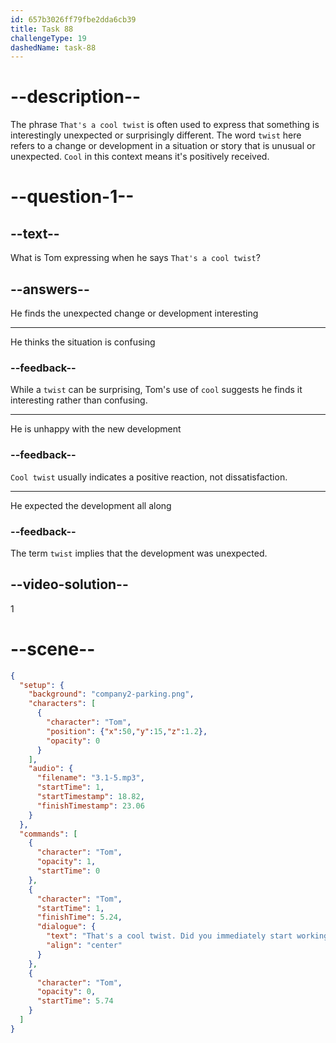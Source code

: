 ```yaml
---
id: 657b3026ff79fbe2dda6cb39
title: Task 88
challengeType: 19
dashedName: task-88
---
```


<!-- (Audio) Tom: That's a cool twist. Did you immediately start working as a tech recruiter after college? -->

# --description--

The phrase `That's a cool twist` is often used to express that something is interestingly unexpected or surprisingly different. The word `twist` here refers to a change or development in a situation or story that is unusual or unexpected. `Cool` in this context means it's positively received.

# --question-1--

## --text--

What is Tom expressing when he says `That's a cool twist`?

## --answers--

He finds the unexpected change or development interesting

---

He thinks the situation is confusing

### --feedback--

While a `twist` can be surprising, Tom's use of `cool` suggests he finds it interesting rather than confusing.

---

He is unhappy with the new development

### --feedback--

`Cool twist` usually indicates a positive reaction, not dissatisfaction.

---

He expected the development all along

### --feedback--

The term `twist` implies that the development was unexpected.

## --video-solution--

1

# --scene--

```json
{
  "setup": {
    "background": "company2-parking.png",
    "characters": [
      {
        "character": "Tom",
        "position": {"x":50,"y":15,"z":1.2},
        "opacity": 0
      }
    ],
    "audio": {
      "filename": "3.1-5.mp3",
      "startTime": 1,
      "startTimestamp": 18.82,
      "finishTimestamp": 23.06
    }
  },
  "commands": [
    {
      "character": "Tom",
      "opacity": 1,
      "startTime": 0
    },
    {
      "character": "Tom",
      "startTime": 1,
      "finishTime": 5.24,
      "dialogue": {
        "text": "That's a cool twist. Did you immediately start working as a tech recruiter after college?",
        "align": "center"
      }
    },
    {
      "character": "Tom",
      "opacity": 0,
      "startTime": 5.74
    }
  ]
}
```
